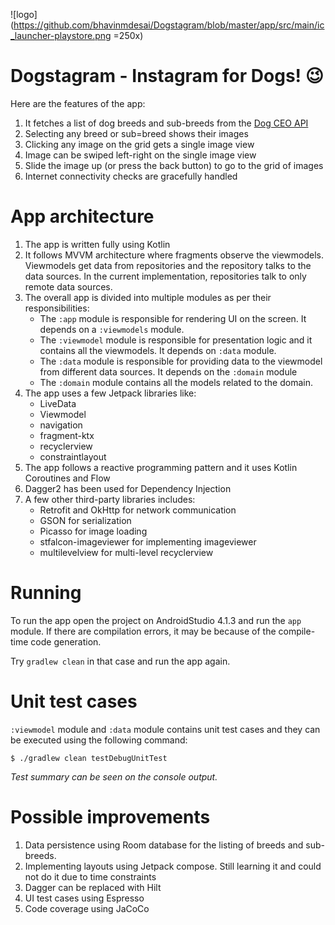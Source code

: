 ![logo](https://github.com/bhavinmdesai/Dogstagram/blob/master/app/src/main/ic_launcher-playstore.png =250x)

# Dogstagram - Instagram for Dogs! :wink:

Here are the features of the app:

1. It fetches a list of dog breeds and sub-breeds from the [Dog CEO API](https://dog.ceo/dog-api/)
2. Selecting any breed or sub=breed shows their images
3. Clicking any image on the grid gets a single image view
4. Image can be swiped left-right on the single image view
5. Slide the image up (or press the back button) to go to the grid of images
6. Internet connectivity checks are gracefully handled

# App architecture

1. The app is written fully using Kotlin
2. It follows MVVM architecture where fragments observe the viewmodels. Viewmodels get data from repositories and the repository talks to the data sources. In the current implementation, repositories talk to only remote data sources.
3. The overall app is divided into multiple modules as per their responsibilities:
    - The `:app` module is responsible for rendering UI on the screen. It depends on a `:viewmodels` module.
    - The `:viewmodel` module is responsible for presentation logic and it contains all the viewmodels. It depends on `:data` module.
    - The `:data` module is responsible for providing data to the viewmodel from different data sources. It depends on the `:domain` module
    - The `:domain` module contains all the models related to the domain.
4. The app uses a few Jetpack libraries like:
    - LiveData
    - Viewmodel
    - navigation
    - fragment-ktx
    - recyclerview
    - constraintlayout
5. The app follows a reactive programming pattern and it uses Kotlin Coroutines and Flow
6. Dagger2 has been used for Dependency Injection
7. A few other third-party libraries includes:
   - Retrofit and OkHttp for network communication
   - GSON for serialization
   - Picasso for image loading
   - stfalcon-imageviewer for implementing imageviewer
   - multilevelview for multi-level recyclerview

# Running

To run the app open the project on AndroidStudio 4.1.3 and run the `app` module. If there are compilation errors, it may be because of the compile-time code generation.

Try `gradlew clean` in that case and run the app again.

# Unit test cases

`:viewmodel` module and `:data` module contains unit test cases and they can be executed using the following command:
```
$ ./gradlew clean testDebugUnitTest
```

_Test summary can be seen on the console output._

# Possible improvements

1. Data persistence using Room database for the listing of breeds and sub-breeds.
2. Implementing layouts using Jetpack compose. Still learning it and could not do it due to time constraints
3. Dagger can be replaced with Hilt
4. UI test cases using Espresso
5. Code coverage using JaCoCo
